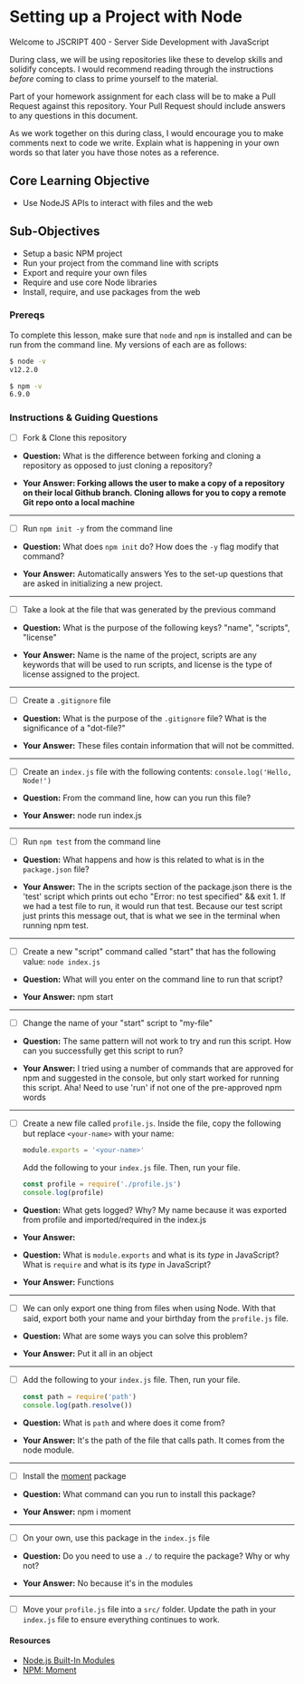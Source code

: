 # Setting up a Project with Node

Welcome to JSCRIPT 400 - Server Side Development with JavaScript

During class, we will be using repositories like these to develop skills and solidify concepts. I would recommend reading through the instructions _before_ coming to class to prime yourself to the material.

Part of your homework assignment for each class will be to make a Pull Request against this repository. Your Pull Request should include answers to any questions in this document.

As we work together on this during class, I would encourage you to make comments next to code we write. Explain what is happening in your own words so that later you have those notes as a reference.

## Core Learning Objective

*	Use NodeJS APIs to interact with files and the web

## Sub-Objectives

* Setup a basic NPM project
* Run your project from the command line with scripts
* Export and require your own files
* Require and use core Node libraries
* Install, require, and use packages from the web

### Prereqs

To complete this lesson, make sure that `node` and `npm` is installed and can be run from the command line. My versions of each are as follows:

```bash
$ node -v
v12.2.0

$ npm -v
6.9.0
```

### Instructions & Guiding Questions

- [ ] Fork & Clone this repository

* **Question:** What is the difference between forking and cloning a repository as opposed to just cloning a repository?

* **Your Answer: Forking allows the user to make a copy of a repository on their local Github branch. Cloning allows for you to copy a remote Git repo onto a local machine**

---

- [ ] Run `npm init -y` from the command line

* **Question:** What does `npm init` do? How does the `-y` flag modify that command?

* **Your Answer:** Automatically answers Yes to the set-up questions that are asked in initializing a new project.

---

- [ ] Take a look at the file that was generated by the previous command

* **Question:** What is the purpose of the following keys? "name", "scripts", "license"

* **Your Answer:** Name is the name of the project, scripts are any keywords that will be used to run scripts, and license is the type of license assigned to the project. 

---

- [ ] Create a `.gitignore` file

* **Question:** What is the purpose of the `.gitignore` file? What is the significance of a "dot-file?"

* **Your Answer:** These files contain information that will not be committed. 

---

- [ ] Create an `index.js` file with the following contents: `console.log('Hello, Node!')`

* **Question:** From the command line, how can you run this file?

* **Your Answer:** node run index.js

---

- [ ] Run `npm test` from the command line

* **Question:** What happens and how is this related to what is in the `package.json` file? 

* **Your Answer:** The in the scripts section of the package.json there is the 'test' script which prints out echo "Error: no test specified\" && exit 1. If we had a test file to run, it would run that test. Because our test script just prints this message out, that is what we see in the terminal when running npm test.

---

- [ ] Create a new "script" command called "start" that has the following value: `node index.js`

* **Question:** What will you enter on the command line to run that script?

* **Your Answer:** npm start

---

- [ ] Change the name of your "start" script to "my-file"

* **Question:** The same pattern will not work to try and run this script. How can you successfully get this script to run?

* **Your Answer:** I tried using a number of commands that are approved for npm and suggested in the console, but only start worked for running this script. Aha! Need to use 'run' if not one of the pre-approved npm words

---

- [ ] Create a new file called `profile.js`. Inside the file, copy the following but replace `<your-name>` with your name:
  ```js
  module.exports = '<your-name>'
  ```

  Add the following to your `index.js` file. Then, run your file.
  ```js
  const profile = require('./profile.js')
  console.log(profile)
  ```

* **Question:** What gets logged? Why? My name because it was exported from profile and imported/required in the index.js

* **Your Answer:**

* **Question:** What is `module.exports` and what is its _type_ in JavaScript? What is `require` and what is its _type_ in JavaScript?

* **Your Answer:** Functions

---

- [ ] We can only export one thing from files when using Node. With that said, export both your name and your birthday from the `profile.js` file.

* **Question:** What are some ways you can solve this problem?

* **Your Answer:** Put it all in an object

---

- [ ] Add the following to your `index.js` file. Then, run your file.
  ```js
  const path = require('path')
  console.log(path.resolve())
  ```

* **Question:** What is `path` and where does it come from?

* **Your Answer:** It's the path of the file that calls path. It comes from the node module.

---

- [ ] Install the [moment](https://www.npmjs.com/package/moment) package

* **Question:** What command can you run to install this package?

* **Your Answer:** npm i moment

---

- [ ] On your own, use this package in the `index.js` file

* **Question:** Do you need to use a `./` to require the package? Why or why not?

* **Your Answer:** No because it's in the modules

---

- [ ] Move your `profile.js` file into a `src/` folder. Update the path in your `index.js` file to ensure everything continues to work.

#### Resources

- [Node.js Built-In Modules](https://nodejs.org/dist/latest-v12.x/docs/api/)
- [NPM: Moment](https://www.npmjs.com/package/moment)